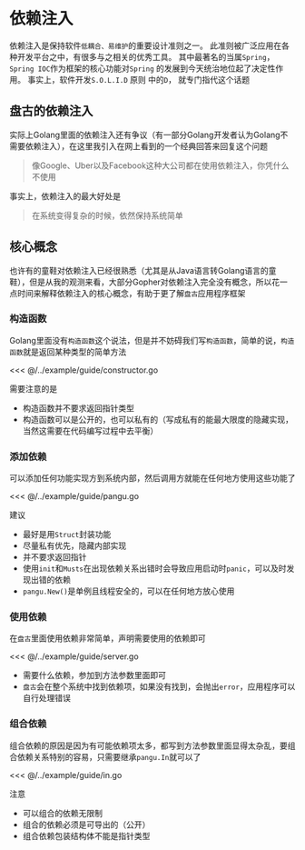 # 依赖注入

依赖注入是保持软件`低耦合、易维护`的重要设计准则之一。 此准则被广泛应用在各种开发平台之中，有很多与之相关的优秀工具。 其中最著名的当属`Spring`，`Spring IOC`作为框架的核心功能对`Spring`
的发展到今天统治地位起了决定性作用。 事实上，软件开发`S.O.L.I.D` 原则 中的`D`， 就专门指代这个话题

## 盘古的依赖注入

实际上Golang里面的依赖注入还有争议（有一部分Golang开发者认为Golang不需要依赖注入），在这里我引入在网上看到的一个经典回答来回复这个问题
> 像Google、Uber以及Facebook这种大公司都在使用依赖注入，你凭什么不使用

事实上，依赖注入的最大好处是
> 在系统变得复杂的时候，依然保持系统简单

## 核心概念

也许有的童鞋对依赖注入已经很熟悉（尤其是从Java语言转Golang语言的童鞋），但是从我的观测来看，大部分Gopher对依赖注入完全没有概念，所以花一点时间来解释依赖注入的核心概念，有助于更了解`盘古`应用程序框架

### 构造函数

Golang里面没有`构造函数`这个说法，但是并不妨碍我们写`构造函数`，简单的说，`构造函数`就是返回某种类型的简单方法

<<< @/../example/guide/constructor.go

需要注意的是

- 构造函数并不要求返回指针类型
- 构造函数可以是公开的，也可以私有的（写成私有的能最大限度的隐藏实现，当然这需要在代码编写过程中去平衡）

### 添加依赖

可以添加任何功能实现方到系统内部，然后调用方就能在任何地方使用这些功能了

<<< @/../example/guide/pangu.go

建议

- 最好是用`Struct`封装功能
- 尽量私有优先，隐藏内部实现
- 并不要求返回指针
- 使用`init`和`Musts`在出现依赖关系出错时会导致应用启动时`panic`，可以及时发现出错的依赖
- `pangu.New()`是单例且线程安全的，可以在任何地方放心使用

### 使用依赖

在`盘古`里面使用依赖非常简单，声明需要使用的依赖即可

<<< @/../example/guide/server.go

- 需要什么依赖，参加到方法参数里面即可
- `盘古`会在整个系统中找到依赖项，如果没有找到，会抛出`error`，应用程序可以自行处理错误

### 组合依赖

组合依赖的原因是因为有可能依赖项太多，都写到方法参数里面显得太杂乱，要组合依赖关系特别的容易，只需要继承`pangu.In`就可以了

<<< @/../example/guide/in.go

注意

- 可以组合的依赖无限制
- 组合的依赖必须是可导出的（公开）
- 组合依赖包装结构体不能是指针类型
